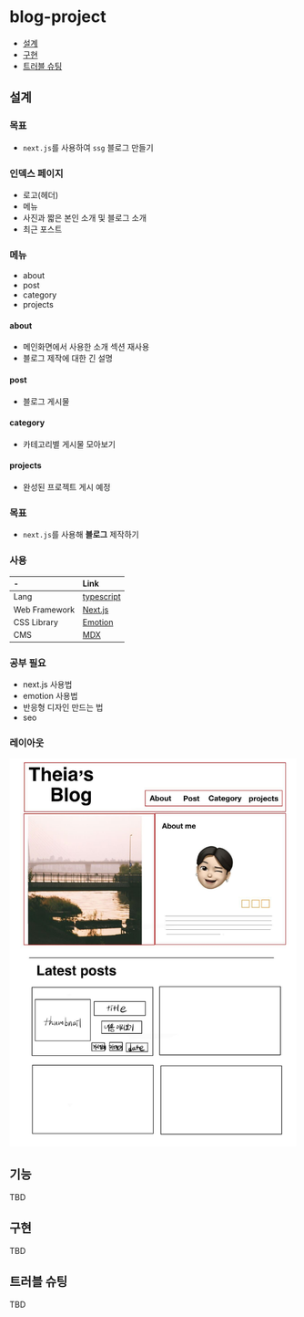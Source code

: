 # blog-project

- [설계](#설계)
- [구현](#구현)
- [트러블 슈팅](#트러블-슈팅)

## 설계

### 목표

- `next.js`를 사용하여 `ssg` 블로그 만들기

### 인덱스 페이지

- 로고(헤더)
- 메뉴
- 사진과 짧은 본인 소개 및 블로그 소개
- 최근 포스트

### 메뉴

- about
- post
- category
- projects

#### about

- 메인화면에서 사용한 소개 섹션 재사용
- 블로그 제작에 대한 긴 설명

#### post

- 블로그 게시물

#### category

- 카테고리별 게시물 모아보기

#### projects

- 완성된 프로젝트 게시 예정

### 목표

- `next.js`를 사용해 **블로그** 제작하기

### 사용

| -             | Link                                            |
| :------------ | :---------------------------------------------- |
| Lang          | [typescript](https://www.typescriptlang.org/)   |
| Web Framework | [Next.js](https://nextjs.org/)                  |
| CSS Library   | [Emotion](https://emotion.sh/docs/introduction) |
| CMS           | [MDX](https://github.com/mdx-js/mdx)            |

### 공부 필요

- next.js 사용법
- emotion 사용법
- 반응형 디자인 만드는 법
- seo

### 레이아웃

![image](./public/readme.jpg)

## 기능

TBD

## 구현

TBD

## 트러블 슈팅

TBD
